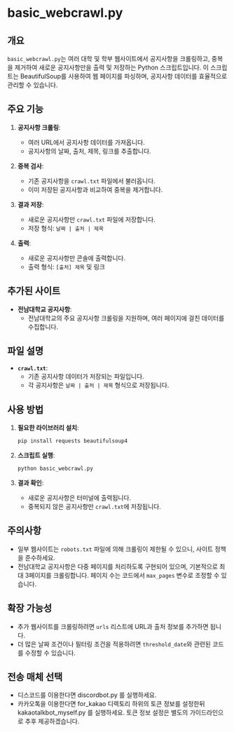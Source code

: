 # basic_webcrawl.py

## 개요
`basic_webcrawl.py`는 여러 대학 및 학부 웹사이트에서 공지사항을 크롤링하고, 중복을 제거하여 새로운 공지사항만을 출력 및 저장하는 Python 스크립트입니다. 이 스크립트는 BeautifulSoup를 사용하여 웹 페이지를 파싱하며, 공지사항 데이터를 효율적으로 관리할 수 있습니다.

## 주요 기능
1. **공지사항 크롤링**:
   - 여러 URL에서 공지사항 데이터를 가져옵니다.
   - 공지사항의 날짜, 출처, 제목, 링크를 추출합니다.

2. **중복 검사**:
   - 기존 공지사항을 `crawl.txt` 파일에서 불러옵니다.
   - 이미 저장된 공지사항과 비교하여 중복을 제거합니다.

3. **결과 저장**:
   - 새로운 공지사항만 `crawl.txt` 파일에 저장합니다.
   - 저장 형식: `날짜 | 출처 | 제목`

4. **출력**:
   - 새로운 공지사항만 콘솔에 출력합니다.
   - 출력 형식: `[출처] 제목` 및 링크

## 추가된 사이트
- **전남대학교 공지사항**:
  - 전남대학교의 주요 공지사항 크롤링을 지원하며, 여러 페이지에 걸친 데이터를 수집합니다.

## 파일 설명
- **`crawl.txt`**:
  - 기존 공지사항 데이터가 저장되는 파일입니다.
  - 각 공지사항은 `날짜 | 출처 | 제목` 형식으로 저장됩니다.

## 사용 방법
1. **필요한 라이브러리 설치**:
   ```bash
   pip install requests beautifulsoup4
   ```

2. **스크립트 실행**:
   ```bash
   python basic_webcrawl.py
   ```

3. **결과 확인**:
   - 새로운 공지사항은 터미널에 출력됩니다.
   - 중복되지 않은 공지사항만 `crawl.txt`에 저장됩니다.

## 주의사항
- 일부 웹사이트는 `robots.txt` 파일에 의해 크롤링이 제한될 수 있으니, 사이트 정책을 준수하세요.
- 전남대학교 공지사항은 다중 페이지를 처리하도록 구현되어 있으며, 기본적으로 최대 3페이지를 크롤링합니다. 페이지 수는 코드에서 `max_pages` 변수로 조정할 수 있습니다.

## 확장 가능성
- 추가 웹사이트를 크롤링하려면 `urls` 리스트에 URL과 출처 정보를 추가하면 됩니다.
- 더 많은 날짜 조건이나 필터링 조건을 적용하려면 `threshold_date`와 관련된 코드를 수정할 수 있습니다.

## 전송 매체 선택
- 디스코드를 이용한다면 discordbot.py 를 실행하세요.
- 카카오톡을 이용한다면 for_kakao 디렉토리 하위의 토큰 정보를 설정한뒤 kakaotalkbot_myself.py 를 실행하세요. 토큰 정보 설정은 별도의 가이드라인으로 추후 제공하겠습니다.
